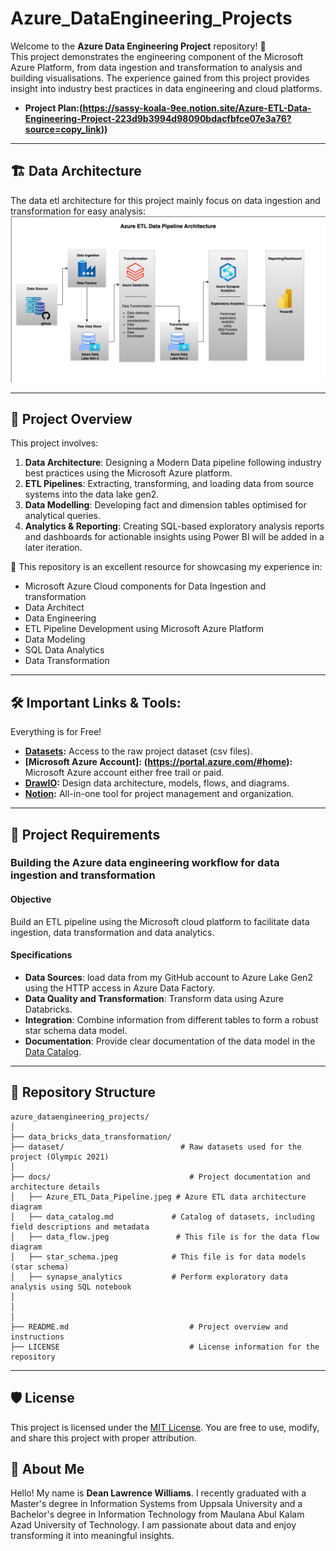# Azure_DataEngineering_Projects



Welcome to the **Azure Data Engineering Project** repository! 🚀  
This project demonstrates the engineering component of the Microsoft Azure Platform, from data ingestion and transformation to analysis and building visualisations. The experience gained from this project provides insight into industry best practices in data engineering and cloud platforms.

- **Project Plan:(https://sassy-koala-9ee.notion.site/Azure-ETL-Data-Engineering-Project-223d9b3994d98090bdacfbfce07e3a76?source=copy_link))**

---
## 🏗️ Data Architecture

The data etl architecture for this project mainly focus on data ingestion and transformation for easy analysis:
![Data Architecture](docs/Azure_ETL_Data_Pipeline.jpeg)

---
## 📖 Project Overview

This project involves:

1. **Data Architecture**: Designing a Modern Data pipeline following industry best practices using the Microsoft Azure platform.
2. **ETL Pipelines**: Extracting, transforming, and loading data from source systems into the data lake gen2.
3. **Data Modelling**: Developing fact and dimension tables optimised for analytical queries.
4. **Analytics & Reporting**: Creating SQL-based exploratory analysis reports and dashboards for actionable insights using Power BI will be added in a later iteration.

🎯 This repository is an excellent resource for showcasing my experience in:
- Microsoft Azure Cloud components for Data Ingestion and transformation
- Data Architect
- Data Engineering  
- ETL Pipeline Development using Microsoft Azure Platform
- Data Modeling  
- SQL Data Analytics
- Data Transformation
 

---

## 🛠️ Important Links & Tools:

Everything is for Free!
- **[Datasets](datasets/):** Access to the raw project dataset (csv files).
- **[Microsoft Azure Account]:** **(https://portal.azure.com/#home):** Microsoft Azure account either free trail or paid.
- **[DrawIO](https://www.drawio.com/):** Design data architecture, models, flows, and diagrams.
- **[Notion](https://www.notion.com/):** All-in-one tool for project management and organization.

---

## 🚀 Project Requirements

### Building the Azure data engineering workflow for data ingestion and transformation

#### Objective
Build an ETL pipeline using the Microsoft cloud platform to facilitate data ingestion, data transformation and data analytics.

#### Specifications
- **Data Sources**: load data from my GitHub account to Azure Lake Gen2 using the HTTP access in Azure Data Factory.
- **Data Quality and Transformation**: Transform data using Azure Databricks.
- **Integration**: Combine information from different tables to form a robust star schema data model.
- **Documentation**: Provide clear documentation of the data model in the [Data Catalog](docs/data_catalog.md).

---



## 📂 Repository Structure
```
azure_dataengineering_projects/
│
├── data_bricks_data_transformation/
├── dataset/                          # Raw datasets used for the project (Olympic 2021)
│
├── docs/                               # Project documentation and architecture details
│   ├── Azure_ETL_Data_Pipeline.jpeg # Azure ETL data architecture diagram
│   ├── data_catalog.md             # Catalog of datasets, including field descriptions and metadata
│   ├── data_flow.jpeg               # This file is for the data flow diagram
│   ├── star_schema.jpeg            # This file is for data models (star schema)
│   ├── synapse_analytics           # Perform exploratory data analysis using SQL notebook
│
│
│
├── README.md                           # Project overview and instructions
├── LICENSE                             # License information for the repository

```
---


## 🛡️ License

This project is licensed under the [MIT License](LICENSE). You are free to use, modify, and share this project with proper attribution.

## 🌟 About Me

Hello! My name is **Dean Lawrence Williams**. I recently graduated with a Master's degree in Information Systems from Uppsala University and a Bachelor's degree in Information Technology from Maulana Abul Kalam Azad University of Technology. I am passionate about data and enjoy transforming it into meaningful insights.

